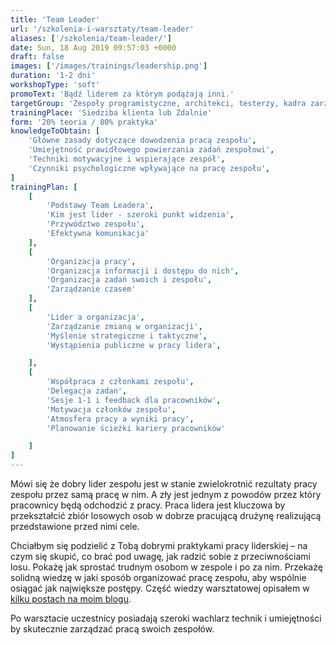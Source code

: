 ```yaml
---
title: 'Team Leader'
url: '/szkolenia-i-warsztaty/team-leader'
aliases: ['/szkolenia/team-leader/']
date: Sun, 18 Aug 2019 09:57:03 +0000
draft: false
images: ['/images/trainings/leadership.png']
duration: '1-2 dni'
workshopType: 'soft'
promoText: 'Bądź liderem za którym podążają inni.'
targetGroup: 'Zespoły programistyczne, architekci, testerzy, kadra zarządzająca'
trainingPlace: 'Siedziba klienta lub Zdalnie'
form: '20% teoria / 80% praktyka'
knowledgeToObtain: [
    'Główne zasady dotyczące dowodzenia pracą zespołu',
    'Umiejętność prawidłowego powierzania zadań zespołowi',
    'Techniki motywacyjne i wspierające zespół',
    'Czynniki psychologiczne wpływające na pracę zespołu',
]
trainingPlan: [
    [
        'Podstawy Team Leadera',
        'Kim jest lider - szeroki punkt widzenia',
        'Przywództwo zespołu',
        'Efektywna komunikacja'
    ],
    [
        'Organizacja pracy',
        'Organizacja informacji i dostępu do nich',
        'Organizacja zadań swoich i zespołu',
        'Zarządzanie czasem'
    ],
    [
        'Lider a organizacja',
        'Zarządzanie zmianą w organizacji',
        'Myślenie strategiczne i taktyczne',
        'Wystąpienia publiczne w pracy lidera',

    ],
    [
        'Współpraca z członkami zespołu',
        'Delegacja zadan',
        'Sesje 1-1 i feedback dla pracowników',
        'Motywacja członków zespołu',
        'Atmosfera pracy a wyniki pracy',
        'Planowanie ścieżki kariery pracowników'

    ]
]
---
```


Mówi się że dobry lider zespołu jest w stanie zwielokrotnić rezultaty pracy zespołu przez samą pracę w nim. A zły jest jednym z powodów przez który pracownicy będą odchodzić z pracy. Praca lidera jest kluczowa by przekształcić zbiór losowych osob w dobrze pracującą drużynę realizującą przedstawione przed nimi cele.

Chciałbym się podzielić z Tobą dobrymi praktykami pracy liderskiej – na czym się skupić, co brać pod uwagę, jak radzić sobie z przeciwnościami losu. Pokażę jak sprostać trudnym osobom w zespole i po za nim. Przekażę solidną wiedzę w jaki sposób organizować pracę zespołu, aby wspólnie osiągać jak największe postępy. Część wiedzy warsztatowej opisałem w [kilku postach na moim blogu](/2018/05/17/porady-dla-team-leadera-podsumowanie/).

Po warsztacie uczestnicy posiadają szeroki wachlarz technik i umiejętności by skutecznie zarządzać pracą swoich zespołów.